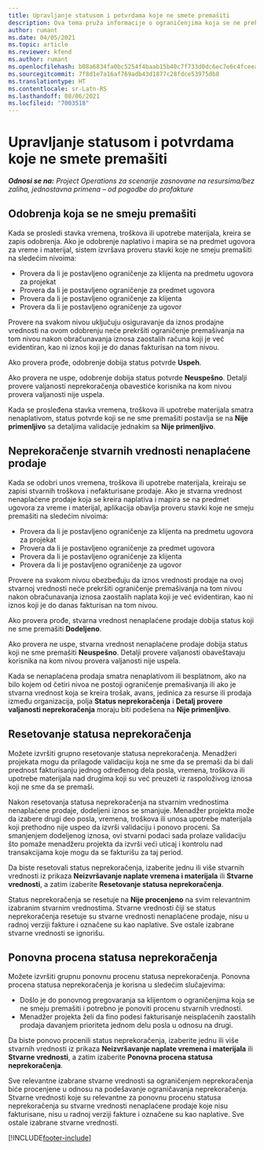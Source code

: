 ```yaml
---
title: Upravljanje statusom i potvrdama koje ne smete premašiti
description: Ova tema pruža informacije o ograničenjima koja se ne prekoračuju u usluzi Project Operations.
author: rumant
ms.date: 04/05/2021
ms.topic: article
ms.reviewer: kfend
ms.author: rumant
ms.openlocfilehash: b08a6834fa0bc5254f4baab15b40c7f733d0dc6ec7e6c4fceea2836e5e4c656a
ms.sourcegitcommit: 7f8d1e7a16af769adb43d1877c28fdce53975db8
ms.translationtype: HT
ms.contentlocale: sr-Latn-RS
ms.lasthandoff: 08/06/2021
ms.locfileid: "7003518"
---
```

# <a name="manage-not-to-exceed-status-and-validations"></a>Upravljanje statusom i potvrdama koje ne smete premašiti 

_**Odnosi se na:** Project Operations za scenarije zasnovane na resursima/bez zaliha, jednostavna primena – od pogodbe do profakture_

## <a name="not-to-exceed-on-approvals"></a>Odobrenja koja se ne smeju premašiti

Kada se prosledi stavka vremena, troškova ili upotrebe materijala, kreira se zapis odobrenja. Ako je odobrenje naplativo i mapira se na predmet ugovora za vreme i materijal, sistem izvršava proveru stavki koje ne smeju premašiti na sledećim nivoima:

  - Provera da li je postavljeno ograničenje za klijenta na predmetu ugovora za projekat
  - Provera da li je postavljeno ograničenje za predmet ugovora
  - Provera da li je postavljeno ograničenje za klijenta
  - Provera da li je postavljeno ograničenje za ugovor

Provere na svakom nivou uključuju osiguravanje da iznos prodajne vrednosti na ovom odobrenju neće prekršiti ograničenje premašivanja na tom nivou nakon obračunavanja iznosa zaostalih računa koji je već evidentiran, kao ni iznos koji je do danas fakturisan na tom nivou.

Ako provera prođe, odobrenje dobija status potvrde **Uspeh**.

Ako provera ne uspe, odobrenje dobija status potvrde **Neuspešno**. Detalji provere valjanosti neprekoračenja obavestiće korisnika na kom nivou provera valjanosti nije uspela.

Kada se prosleđena stavka vremena, troškova ili upotrebe materijala smatra nenaplativom, status potvrde koji se ne sme premašiti postavlja se na **Nije primenljivo** sa detaljima validacije jednakim sa **Nije primenljivo**.

## <a name="not-to-exceed-on-unbilled-sales-actuals"></a>Neprekoračenje stvarnih vrednosti nenaplaćene prodaje

Kada se odobri unos vremena, troškova ili upotrebe materijala, kreiraju se zapisi stvarnih troškova i nefakturisane prodaje. Ako je stvarna vrednost nenaplaćene prodaje koja se kreira naplativa i mapira se na predmet ugovora za vreme i materijal, aplikacija obavlja proveru stavki koje ne smeju premašiti na sledećim nivoima:

  - Provera da li je postavljeno ograničenje za klijenta na predmetu ugovora za projekat
  - Provera da li je postavljeno ograničenje za predmet ugovora
  - Provera da li je postavljeno ograničenje za klijenta
  - Provera da li je postavljeno ograničenje za ugovor

Provere na svakom nivou obezbeđuju da iznos vrednosti prodaje na ovoj stvarnoj vrednosti neće prekršiti ograničenje premašivanja na tom nivou nakon obračunavanja iznosa zaostalih naplata koji je već evidentiran, kao ni iznos koji je do danas fakturisan na tom nivou.

Ako provera prođe, stvarna vrednost nenaplaćene prodaje dobija status koji ne sme premašiti **Dodeljeno**.

Ako provera ne uspe, stvarna vrednost nenaplaćene prodaje dobija status koji ne sme premašiti **Neuspešno**. Detalji provere valjanosti obaveštavaju korisnika na kom nivou provera valjanosti nije uspela.

Kada se nenaplaćena prodaja smatra nenaplativom ili besplatnom, ako na bilo kojem od četiri nivoa ne postoji ograničenje premašivanja ili ako je stvarna vrednost koja se kreira trošak, avans, jedinica za resurse ili prodaja između organizacija, polja **Status neprekoračenja** i **Detalj provere valjanosti neprekoračenja** moraju biti podešena na **Nije primenljivo**.

## <a name="reset-the-not-to-exceed-status"></a>Resetovanje statusa neprekoračenja

Možete izvršiti grupno resetovanje statusa neprekoračenja. Menadžeri projekata mogu da prilagode validaciju koja ne sme da se premaši da bi dali prednost fakturisanju jednog određenog dela posla, vremena, troškova ili upotrebe materijala nad drugima koji su već preuzeti iz raspoloživog iznosa koji ne sme da se premaši.

Nakon resetovanja statusa neprekoračenja na stvarnim vrednostima nenaplaćene prodaje, dodeljeni iznos se smanjuje. Menadžer projekta može da izabere drugi deo posla, vremena, troškova ili unosa upotrebe materijala koji prethodno nije uspeo da izvrši validaciju i ponovo proceni. Sa smanjenjem dodeljenog iznosa, ovi stvarni podaci sada prolaze validaciju što pomaže menadžeru projekta da izvrši veći uticaj i kontrolu nad transakcijama koje mogu da se fakturišu za taj period.

Da biste resetovali status neprekoračenja, izaberite jednu ili više stvarnih vrednosti iz prikaza **Neizvršavanje naplate vremena i materijala** ili **Stvarne vrednosti**, a zatim izaberite **Resetovanje statusa neprekoračenja**.

Status neprekoračenja se resetuje na **Nije procenjeno** na svim relevantnim izabranim stvarnim vrednostima. Stvarne vrednosti čiji se status neprekoračenja resetuje su stvarne vrednosti nenaplaćene prodaje, nisu u radnoj verziji fakture i označene su kao naplative. Sve ostale izabrane stvarne vrednosti se ignorišu.

## <a name="reevaluate-not-to-exceed-status"></a>Ponovna procena statusa neprekoračenja

Možete izvršiti grupnu ponovnu procenu statusa neprekoračenja. Ponovna procena statusa neprekoračenja je korisna u sledećim slučajevima:

  - Došlo je do ponovnog pregovaranja sa klijentom o ograničenjima koja se ne smeju premašiti i potrebno je ponoviti procenu stvarnih vrednosti.
  - Menadžer projekta želi da fino podesi fakturisanje neisplaćenih zaostalih prodaja davanjem prioriteta jednom delu posla u odnosu na drugi.

Da biste ponovo procenili status neprekoračenja, izaberite jednu ili više stvarnih vrednosti iz prikaza **Neizvršavanje naplate vremena i materijala** ili **Stvarne vrednosti**, a zatim izaberite **Ponovna procena statusa neprekoračenja**.

Sve relevantne izabrane stvarne vrednosti sa ograničenjem neprekoračenja biće procenjene u odnosu na podešavanje ograničavanja neprekoračenja. Stvarne vrednosti koje su relevantne za ponovnu procenu statusa neprekoračenja su stvarne vrednosti nenaplaćene prodaje koje nisu fakturisane, nisu u radnoj verziji fakture i označene su kao naplative. Sve ostale izabrane stvarne vrednosti.


[!INCLUDE[footer-include](../../includes/footer-banner.md)]
